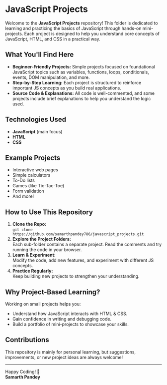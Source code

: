 # JavaScript Projects

Welcome to the **JavaScript Projects** repository! This folder is dedicated to learning and practicing the basics of JavaScript through hands-on mini-projects. Each project is designed to help you understand core concepts of JavaScript, HTML, and CSS in a practical way.

## What You'll Find Here

- **Beginner-Friendly Projects:** Simple projects focused on foundational JavaScript topics such as variables, functions, loops, conditionals, events, DOM manipulation, and more.
- **Step-by-Step Learning:** Each project is structured to reinforce important JS concepts as you build real applications.
- **Source Code & Explanations:** All code is well-commented, and some projects include brief explanations to help you understand the logic used.

## Technologies Used

- **JavaScript** (main focus)
- **HTML**
- **CSS**

## Example Projects

- Interactive web pages
- Simple calculators
- To-Do lists
- Games (like Tic-Tac-Toe)
- Form validation
- And more!

## How to Use This Repository

1. **Clone the Repo:**  
   `git clone https://github.com/samarthpandey786/javascript_projects.git`
2. **Explore the Project Folders:**  
   Each sub-folder contains a separate project. Read the comments and try running the code in your browser.
3. **Learn & Experiment:**  
   Modify the code, add new features, and experiment with different JS concepts.
4. **Practice Regularly:**  
   Keep building new projects to strengthen your understanding.

## Why Project-Based Learning?

Working on small projects helps you:

- Understand how JavaScript interacts with HTML & CSS.
- Gain confidence in writing and debugging code.
- Build a portfolio of mini-projects to showcase your skills.

## Contributions

This repository is mainly for personal learning, but suggestions, improvements, or new project ideas are always welcome!

---

Happy Coding! 🚀  
**Samarth Pandey**
